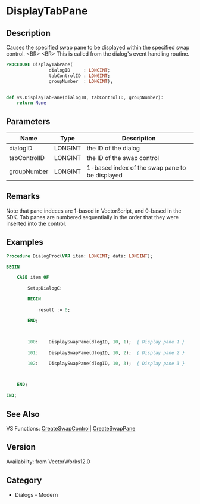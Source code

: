 # DisplayTabPane

## Description
Causes the specified swap pane to be displayed within the specified swap control. &lt;BR&gt;
&lt;BR&gt;
This is called from the dialog's event handling routine.

```pascal
PROCEDURE DisplayTabPane(
				dialogID     : LONGINT;
				tabControlID : LONGINT;
				groupNumber  : LONGINT);
```

```python

def vs.DisplayTabPane(dialogID, tabControlID, groupNumber):
    return None
```

## Parameters
|Name|Type|Description|
|---|---|---|
|dialogID|LONGINT|the ID of the dialog|
|tabControlID|LONGINT|the ID of the swap control|
|groupNumber|LONGINT|1-based index of the swap pane to be displayed|

## Remarks
Note that pane indeces are 1-based in VectorScript, and 0-based in the SDK.  Tab panes are numbered sequentially in the order that they were inserted into the control.

## Examples
```pascal
Procedure DialogProc(VAR item: LONGINT; data: LONGINT);

BEGIN

	CASE item OF

		SetupDialogC:

		BEGIN

			result := 0;

		END;



		100:	DisplaySwapPane(dlogID, 10, 1);  { Display pane 1 }

		101:	DisplaySwapPane(dlogID, 10, 2);  { Display pane 2 }

		102:	DisplaySwapPane(dlogID, 10, 3);  { Display pane 3 }



	END;

END;


```

## See Also
VS Functions:
[CreateSwapControl](CreateSwapControl.md)| [CreateSwapPane](CreateSwapPane.md)

## Version
Availability: from VectorWorks12.0
## Category
* Dialogs - Modern

